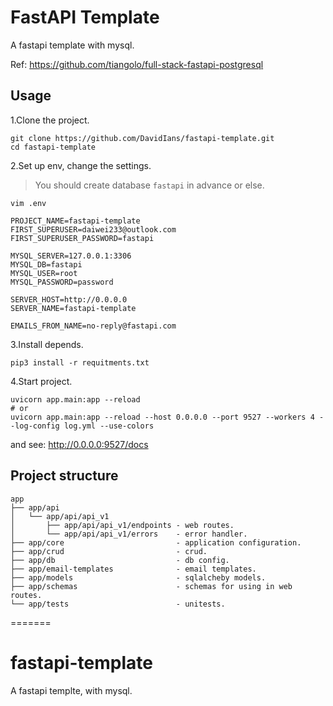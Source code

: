 # FastAPI Template

A fastapi template with mysql.

Ref: https://github.com/tiangolo/full-stack-fastapi-postgresql



## Usage

1.Clone the project.

```shell
git clone https://github.com/DavidIans/fastapi-template.git
cd fastapi-template
```



2.Set up env, change the settings.

> You should create database `fastapi` in advance or else.

`vim .env`

```
PROJECT_NAME=fastapi-template
FIRST_SUPERUSER=daiwei233@outlook.com
FIRST_SUPERUSER_PASSWORD=fastapi

MYSQL_SERVER=127.0.0.1:3306
MYSQL_DB=fastapi
MYSQL_USER=root
MYSQL_PASSWORD=password

SERVER_HOST=http://0.0.0.0
SERVER_NAME=fastapi-template

EMAILS_FROM_NAME=no-reply@fastapi.com
```



3.Install depends.

```shell
pip3 install -r requitments.txt
```



4.Start project.

```shell
uvicorn app.main:app --reload
# or 
uvicorn app.main:app --reload --host 0.0.0.0 --port 9527 --workers 4 --log-config log.yml --use-colors
```

and see: http://0.0.0.0:9527/docs



## Project structure

```
app
├── app/api
│   └── app/api/api_v1
│       ├── app/api/api_v1/endpoints - web routes.
│       └── app/api/api_v1/errors    - error handler.
├── app/core                         - application configuration.
├── app/crud                         - crud.
├── app/db                           - db config.
├── app/email-templates              - email templates.
├── app/models                       - sqlalcheby models.
├── app/schemas                      - schemas for using in web routes.
└── app/tests                        - unitests.
```

=======
# fastapi-template
A fastapi templte, with mysql.